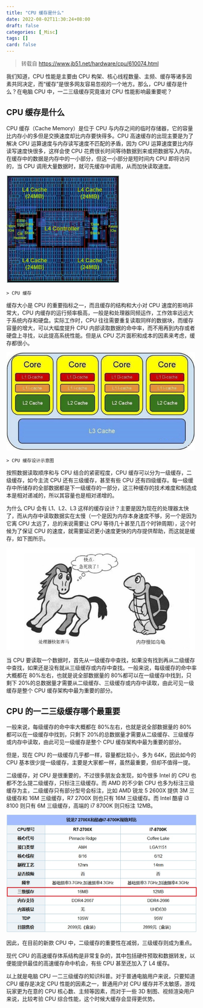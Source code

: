 ```yaml
---
title: "CPU 缓存是什么"
date: 2022-08-02T11:30:24+08:00
draft: false
categories: [_Misc]
tags: []
card: false
---
```


> 转载自 https://www.jb51.net/hardware/cpu/610074.html

我们知道，CPU 性能是主要由 CPU 构架、核心线程数量、主频、缓存等诸多因素共同决定，而“缓存”是很多网友容易忽视的一个地方。那么，CPU 缓存是什么？在电脑 CPU 中，一二三级缓存究竟谁对 CPU 性能影响最重要呢？

<!--more-->

## CPU 缓存是什么

CPU 缓存（Cache Memory）是位于 CPU 与内存之间的临时存储器，它的容量比内存小的多但是交换速度却比内存要快得多。CPU 高速缓存的出现主要是为了解决 CPU 运算速度与内存读写速度不匹配的矛盾，因为 CPU 运算速度要比内存读写速度快很多，这样会使 CPU 花费很长时间等待数据到来或把数据写入内存。在缓存中的数据是内存中的一小部分，但这一小部分是短时间内 CPU 即将访问的，当 CPU 调用大量数据时，就可先缓存中调用，从而加快读取速度。

<img alt="picture 48" src="imgs/0f8d17c72b63055dd4220be4c246055c1d11084ba38ef09b23b8b21a294646a2.png" width="300" />  

`> CPU 缓存`

缓存大小是 CPU 的重要指标之一，而且缓存的结构和大小对 CPU 速度的影响非常大，CPU 内缓存的运行频率极高，一般是和处理器同频运作，工作效率远远大于系统内存和硬盘。实际工作时，CPU 往往需要重复读取同样的数据块，而缓存容量的增大，可以大幅度提升 CPU 内部读取数据的命中率，而不用再到内存或者硬盘上寻找，以此提高系统性能。但是从 CPU 芯片面积和成本的因素来考虑，缓存都很小。

<img alt="picture 49" src="imgs/612197476622c30e5792a2fad9feb0332430813c75d4aebf387c485cc5901e90.png" width="500" />  

`> CPU 缓存设计示意图`

按照数据读取顺序和与 CPU 结合的紧密程度，CPU 缓存可以分为一级缓存，二级缓存，如今主流 CPU 还有三级缓存，甚至有些 CPU 还有四级缓存。每一级缓存中所储存的全部数据都是下一级缓存的一部分，这三种缓存的技术难度和制造成本是相对递减的，所以其容量也是相对递增的。

为什么 CPU 会有 L1、L2、L3 这样的缓存设计？主要是因为现在的处理器太快了，而从内存中读取数据实在太慢（一个是因为内存本身速度不够，另一个是因为它离 CPU 太远了，总的来说需要让 CPU 等待几十甚至几百个时钟周期），这个时候为了保证 CPU 的速度，就需要延迟更小速度更快的内存提供帮助，而这就是缓存，如下图所示。

<img alt="picture 50" src="imgs/f1f8d7fb3aec3bd0442de47a657959a2fabc0234339d6aae21c1e732bfd5b1d7.png" width="500" />  

当 CPU 要读取一个数据时，首先从一级缓存中查找，如果没有找到再从二级缓存中查找，如果还是没有就从三级缓存或内存中查找。一般来说，每级缓存的命中率大概都在 80%左右，也就是说全部数据量的 80%都可以在一级缓存中找到，只剩下 20%的总数据量才需要从二级缓存、三级缓存或内存中读取，由此可见一级缓存是整个 CPU 缓存架构中最为重要的部分。

## CPU 的一二三级缓存哪个最重要

一般来说，每级缓存的命中率大概都在 80%左右，也就是说全部数据量的 80%都可以在一级缓存中找到，只剩下 20%的总数据量才需要从二级缓存、三级缓存或内存中读取，由此可见一级缓存是整个 CPU 缓存架构中最为重要的部分。

但是，现在 CPU 的一级缓存几乎都一样，容量都比较小，多为 64K，因此如今的 CPU 基本很少提一级缓存，主要是大家都一样，虽然最重要，但却不值得一提。

二级缓存，对 CPU 是很重要的，不过很多朋友会发现，如今很多 Intel 的 CPU 也都不怎么提二级缓存，只标注三级缓存。而 AMD 的不少新 CPU 也多为标注三级缓存为主，二级缓存只有部分型号会标注，比如 AMD 锐龙 5 2600X 提供 3M 三级缓存和 16M 三级缓存，R7 2700X 则也只有 16M 三级缓存。而 Intel 酷睿 i3 8100 则只有 6M 三级缓存，高端的 i7 8700K 则只标注 12MB。

<img alt="picture 51" src="imgs/a86886ba2dee03965786166f9cf50c9b568a2e36c7e6dda1537f9e0b5744818d.png" width="550" />  

因此，在目前的新款 CPU 中，二级缓存的重要性在减弱，三级缓存则成为重点。

现代 CPU 的高速缓存体系结构是非常复杂的，其中包括硬件预取和数据转发，以便能提供最佳的高速缓存命中机会，有些 CPU 甚至还加入了 L4 缓存。

以上就是电脑 CPU 一二三级缓存的知识科普。对于普通电脑用户来说，只要知道 CPU 缓存是决定 CPU 性能的因素之一，普通用户对 CPU 缓存并不太敏感，游戏玩家更为在意的 CPU 核心数、主频等因素，而对于一些 3D 制图、视频渲染用户来说，比较考验 CPU 综合性能，这个时候大缓存会显得更优势。
